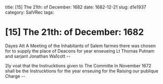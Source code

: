 title: [15] The 21th: of December: 1682
date: 1682-12-21
slug: d1e1937
category: SalVRec
tags: 


<div markdown class="doc" id="d1e1937">


# [15] The 21th: of December: 1682

Dayes Att A Meeting of the Inhabitants of Salem farmes there was chosen for to supply the place of Deacons for year enseueing Lt Thomas Putnam and sarjant Jonathan Wa1cott --

2ly voat that the Instrucktions given to The Committe In November 1672 shall be the Instrucktions for the year enseuing for the Raising our publique Charge --
</div>